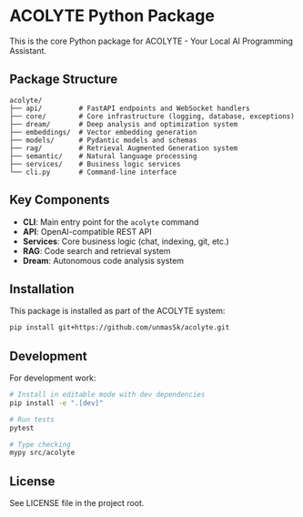 # ACOLYTE Python Package

This is the core Python package for ACOLYTE - Your Local AI Programming Assistant.

## Package Structure

```
acolyte/
├── api/         # FastAPI endpoints and WebSocket handlers
├── core/        # Core infrastructure (logging, database, exceptions)
├── dream/       # Deep analysis and optimization system
├── embeddings/  # Vector embedding generation
├── models/      # Pydantic models and schemas
├── rag/         # Retrieval Augmented Generation system
├── semantic/    # Natural language processing
├── services/    # Business logic services
└── cli.py       # Command-line interface
```

## Key Components

- **CLI**: Main entry point for the `acolyte` command
- **API**: OpenAI-compatible REST API
- **Services**: Core business logic (chat, indexing, git, etc.)
- **RAG**: Code search and retrieval system
- **Dream**: Autonomous code analysis system

## Installation

This package is installed as part of the ACOLYTE system:

```bash
pip install git+https://github.com/unmasSk/acolyte.git
```

## Development

For development work:

```bash
# Install in editable mode with dev dependencies
pip install -e ".[dev]"

# Run tests
pytest

# Type checking
mypy src/acolyte
```

## License

See LICENSE file in the project root.
